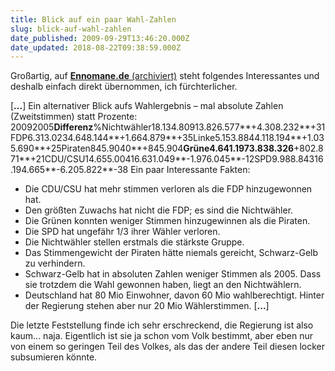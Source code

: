 ```yaml
---
title: Blick auf ein paar Wahl-Zahlen
slug: blick-auf-wahl-zahlen
date_published: 2009-09-29T13:46:20.000Z
date_updated: 2018-08-22T09:38:59.000Z
---
```


Großartig, auf [**Ennomane.de** (archiviert)](http://web.archive.org/web/20090930225312/http://www.ennomane.de:80/2009/09/29/gewinner-und-verlierer/) steht folgendes Interessantes und deshalb einfach direkt übernommen, ich fürchterlicher.

[**...**] Ein alternativer Blick aufs Wahlergebnis – mal absolute Zahlen (Zweitstimmen) statt Prozente:
20092005**Differenz**%Nichtwähler18.134.80913.826.577**+4.308.232**+31FDP6.313.0234.648.144**+1.664.879**+35Linke5.153.8844.118.194**+1.035.690**+25Piraten845.9040**+845.904**Grüne4.641.1973.838.326**+802.871**+21CDU/CSU14.655.00416.631.049**-1.976.045**-12SPD9.988.84316.194.665**-6.205.822**-38
Ein paar Interessante Fakten:

- Die CDU/CSU hat mehr stimmen verloren als die FDP hinzugewonnen hat.
- Den größten Zuwachs hat nicht die FDP; es sind die Nichtwähler.
- Die Grünen konnten weniger Stimmen hinzugewinnen als die Piraten.
- Die SPD hat ungefähr 1/3 ihrer Wähler verloren.
- Die Nichtwähler stellen erstmals die stärkste Gruppe.
- Das Stimmengewicht der Piraten hätte niemals gereicht, Schwarz-Gelb zu verhindern.
- Schwarz-Gelb hat in absoluten Zahlen weniger Stimmen als 2005. Dass sie trotzdem die Wahl gewonnen haben, liegt an den Nichtwählern.
- Deutschland hat 80 Mio Einwohner, davon 60 Mio wahlberechtigt. Hinter der Regierung stehen aber nur 20 Mio Wählerstimmen. [**...**]

Die letzte Feststellung finde ich sehr erschreckend, die Regierung ist also kaum... naja. Eigentlich ist sie ja schon vom Volk bestimmt, aber eben nur von einem so geringen Teil des Volkes, als das der andere Teil diesen locker subsumieren könnte.
